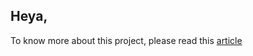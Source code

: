 ## Heya,

To know more about this project, please read this [article](https://medium.com/gitconnected/how-i-built-a-beautiful-web-app-purely-in-python-with-zero-experience-874731df6bc1)
